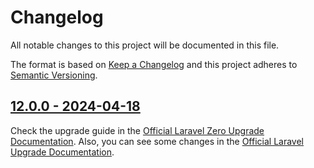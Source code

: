 # Changelog

All notable changes to this project will be documented in this file.

The format is based on [Keep a Changelog](https://keepachangelog.com) and this project adheres to [Semantic Versioning](https://semver.org).

## [12.0.0 - 2024-04-18](https://github.com/laravel-zero/framework/releases/tag/v12.0.0)

Check the upgrade guide in the [Official Laravel Zero Upgrade Documentation](https://laravel-zero.com/docs/upgrade#upgrade-11.0.0). Also, you can see some changes in the [Official Laravel Upgrade Documentation](https://laravel.com/docs/12.x/upgrade).

